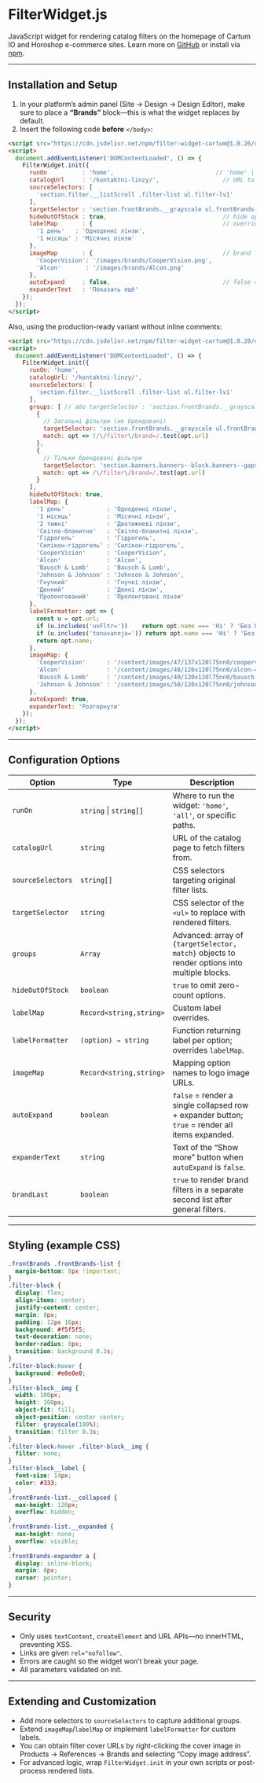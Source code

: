 # FilterWidget.js

JavaScript widget for rendering catalog filters on the homepage of Cartum IO and Horoshop e-commerce sites.
Learn more on [GitHub](https://github.com/PhantomDraft/filter-widget-cartum) or install via [npm](https://www.npmjs.com/package/filter-widget-cartum).

---

## Installation and Setup

1. In your platform’s admin panel (Site → Design → Design Editor), make sure to place a **“Brands”** block—this is what the widget replaces by default.
2. Insert the following code **before** `</body>`:

```html
<script src="https://cdn.jsdelivr.net/npm/filter-widget-cartum@1.0.26/dist/filterWidget.umd.js"></script>
<script>
  document.addEventListener('DOMContentLoaded', () => {
    FilterWidget.init({
      runOn          : 'home',                             // 'home' | 'all' | [ '/path1', '/path2' ]
      catalogUrl     : '/kontaktni-linzy/',                  // URL to fetch catalog filters from
      sourceSelectors: [
        'section.filter.__listScroll .filter-list ul.filter-lv1'
      ],
      targetSelector : 'section.frontBrands.__grayscale ul.frontBrands-list',                                 // render filters into different blocks
      hideOutOfStock : true,                                 // hide options with zero items
      labelMap       : {                                     // override displayed labels
        '1 день'   : 'Одноденні лінзи',
        '1 місяць' : 'Місячні лінзи'
      },
      imageMap       : {                                     // brand logo URLs
        'CooperVision': '/images/brands/CooperVision.png',
        'Alcon'       : '/images/brands/Alcon.png'
      },
      autoExpand     : false,                                // false = show only one row + expander button; true = show all items
      expanderText   : 'Показать ещё'
    });
  });
</script>
```

Also, using the production-ready variant without inline comments:

```html
<script src="https://cdn.jsdelivr.net/npm/filter-widget-cartum@1.0.28/dist/filterWidget.umd.js"></script>
<script>
  document.addEventListener('DOMContentLoaded', () => {
    FilterWidget.init({
      runOn: 'home',
      catalogUrl: '/kontaktni-linzy/',
      sourceSelectors: [
        'section.filter.__listScroll .filter-list ul.filter-lv1'
      ],
      groups: [ // або targetSelector : 'section.frontBrands.__grayscale ul.frontBrands-list',
        {
          // Загальні фільтри (не брендовані)
          targetSelector: 'section.frontBrands.__grayscale ul.frontBrands-list',
          match: opt => !/\/filter\/brand=/.test(opt.url)
        },
        {
          // Тільки брендовані фільтри
          targetSelector: 'section.banners.banners--block.banners--gaps-none .banner-image',
          match: opt => /\/filter\/brand=/.test(opt.url)
        }
      ],
      hideOutOfStock: true,
      labelMap: {
        '1 день'            : 'Одноденні лінзи',
        '1 місяць'          : 'Місячні лінзи',
        '2 тижні'           : 'Двотижневі лінзи',
        'Світло-блакитне'   : 'Світло-блакитні лінзи',
        'Гідрогель'         : 'Гідрогель',
        'Силікон-гідрогель' : 'Силікон-гідрогель',
        'CooperVision'      : 'CooperVision',
        'Alcon'             : 'Alcon',
        'Bausch & Lomb'     : 'Bausch & Lomb',
        'Johnson & Johnson' : 'Johnson & Johnson',
        'Гнучкий'           : 'Гнучкі лінзи',
        'Денний'            : 'Денні лінзи',
        'Пролонгований'     : 'Пролонговані лінзи'
      },
      labelFormatter: opt => {
        const u = opt.url;
        if (u.includes('uvFltr='))    return opt.name === 'Ні' ? 'Без UV-фільтра' : 'З UV-фільтром';
        if (u.includes('tonuvannja=')) return opt.name === 'Ні' ? 'Без тонування'   : opt.name;
        return opt.name;
      },
      imageMap: {
        'CooperVision'      : '/content/images/47/137x120l75nn0/coopervision-80176384117891.webp?884',
        'Alcon'             : '/content/images/48/120x120l75nn0/alcon-46644902566954.webp',
        'Bausch & Lomb'     : '/content/images/49/120x120l75nn0/bausch-lomb-23791386782850.webp',
        'Johnson & Johnson' : '/content/images/50/120x120l75nn0/johnson-johnson-99333620756049.jpg'
      },
      autoExpand: true,
      expanderText: 'Розгорнути'
    });
  });
</script>
```

---

## Configuration Options

| Option            | Type                    | Description                                                                                    |
| ----------------- | ----------------------- | ---------------------------------------------------------------------------------------------- |
| `runOn`           | `string` \| `string[]`  | Where to run the widget: `'home'`, `'all'`, or specific paths.                                 |
| `catalogUrl`      | `string`                | URL of the catalog page to fetch filters from.                                                 |
| `sourceSelectors` | `string[]`              | CSS selectors targeting original filter lists.                                                 |
| `targetSelector`  | `string`                | CSS selector of the `<ul>` to replace with rendered filters.                                   |
| `groups`          | `Array`                | Advanced: array of `{targetSelector, match}` objects to render options into multiple blocks. |
| `hideOutOfStock`  | `boolean`               | `true` to omit zero-count options.                                                             |
| `labelMap`        | `Record<string,string>` | Custom label overrides.                                                                        |
| `labelFormatter`  | `(option) ⇒ string`     | Function returning label per option; overrides `labelMap`.                                     |
| `imageMap`        | `Record<string,string>` | Mapping option names to logo image URLs.                                                       |
| `autoExpand`      | `boolean`               | `false` = render a single collapsed row + expander button; `true` = render all items expanded. |
| `expanderText`    | `string`                | Text of the “Show more” button when `autoExpand` is `false`.                                   |
| `brandLast`       | `boolean`               | `true` to render brand filters in a separate second list after general filters.                |

---

## Styling (example CSS)

```css
.frontBrands .frontBrands-list {
  margin-bottom: 8px !important;
}
.filter-block {
  display: flex;
  align-items: center;
  justify-content: center;
  margin: 8px;
  padding: 12px 16px;
  background: #f5f5f5;
  text-decoration: none;
  border-radius: 8px;
  transition: background 0.3s;
}
.filter-block:hover {
  background: #e0e0e0;
}
.filter-block__img {
  width: 100px;
  height: 100px;
  object-fit: fill;
  object-position: center center;
  filter: grayscale(100%);
  transition: filter 0.3s;
}
.filter-block:hover .filter-block__img {
  filter: none;
}
.filter-block__label {
  font-size: 14px;
  color: #333;
}
.frontBrands-list.__collapsed {
  max-height: 120px;
  overflow: hidden;
}
.frontBrands-list.__expanded {
  max-height: none;
  overflow: visible;
}
.frontBrands-expander a {
  display: inline-block;
  margin: 8px;
  cursor: pointer;
}
```

---

## Security

* Only uses `textContent`, `createElement` and URL APIs—no innerHTML, preventing XSS.
* Links are given `rel="nofollow"`.
* Errors are caught so the widget won’t break your page.
* All parameters validated on init.

---

## Extending and Customization

* Add more selectors to `sourceSelectors` to capture additional groups.
* Extend `imageMap`/`labelMap` or implement `labelFormatter` for custom labels.
* You can obtain filter cover URLs by right-clicking the cover image in Products → References → Brands and selecting “Copy image address”.
* For advanced logic, wrap `FilterWidget.init` in your own scripts or post-process rendered lists.